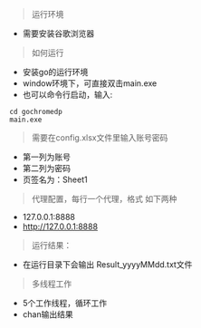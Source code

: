 > 运行环境

* 需要安装谷歌浏览器

> 如何运行

* 安装go的运行环境
* window环境下，可直接双击main.exe
* 也可以命令行启动，输入: 

```
cd gochromedp
main.exe
```

 


> 需要在config.xlsx文件里输入账号密码

* 第一列为账号
* 第二列为密码
* 页签名为：Sheet1

> 代理配置，每行一个代理，格式 如下两种
* 127.0.0.1:8888
* http://127.0.0.1:8888


> 运行结果：
 
* 在运行目录下会输出 Result_yyyyMMdd.txt文件

> 多线程工作
* 5个工作线程，循环工作
* chan输出结果
 
